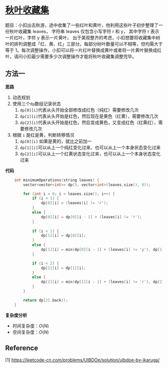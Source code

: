 # [秋叶收藏集](https://leetcode-cn.com/problems/UlBDOe/)

题目：小扣出去秋游，途中收集了一些红叶和黄叶，他利用这些叶子初步整理了一份秋叶收藏集 leaves， 字符串 leaves 仅包含小写字符 r 和 y， 其中字符 r 表示一片红叶，字符 y 表示一片黄叶。
出于美观整齐的考虑，小扣想要将收藏集中树叶的排列调整成「红、黄、红」三部分。每部分树叶数量可以不相等，但均需大于等于 1。每次调整操作，小扣可以将一片红叶替换成黄叶或者将一片黄叶替换成红叶。请问小扣最少需要多少次调整操作才能将秋叶收藏集调整完毕。



## 方法一

**思路**

1. 动态规划
2. 使用三个`dp`数组记录状态
   1. `dp[0][i]`代表从头开始全部修改成红色（纯红）需要修改几次
   2. `dp[1][i]`代表从头开始是红色，然后现在是黄色（红黄），需要修改几次
   3. `dp[2][i]`代表从头开始是红色，然后变成黄色，又变成红色（红黄红），需要修改几次
3. 根据 `i` 是红是黄，判断转移情况
   1. `dp[0][i]` 如果是黄的，就比之前加一
   2. `dp[1][i]`可以从上一个纯红变化过来，也可以从上一个本身状态变化过来
   3. `dp[2][i]`可以从上一个红黄状态变化过来，也可以从上一个本身状态变化过来



**代码**

```C++
    int minimumOperations(string leaves) {
        vector<vector<int>> dp(3, vector<int>(leaves.size(), 0));

        for (int i = 0; i < leaves.size(); i++) {
            if (i < 1) {
                dp[0][i] = (leaves[i] != 'r');
            }
            else {
                dp[0][i] = dp[0][i - 1] + (leaves[i] != 'r');
            }
            
            if (i < 1) {
                dp[1][i] = dp[0][i];
            }
            else {
                dp[1][i] = min(dp[0][i - 1] + (leaves[i] != 'y'), dp[1][i - 1] + (leaves[i] != 'y'));
            }

            if (i < 2) {
                dp[2][i] = dp[1][i];
            }
            else {
                dp[2][i] = min(dp[1][i - 1] + (leaves[i] != 'r'), dp[2][i - 1] + (leaves[i] != 'r'));
            }
        }

        return dp[2].back();
    }
```



**复杂度分析**

* 时间复杂度：$O(N)$
* 空间复杂度：$O(N)$





## Reference

[1] https://leetcode-cn.com/problems/UlBDOe/solution/ulbdoe-by-ikaruga/



